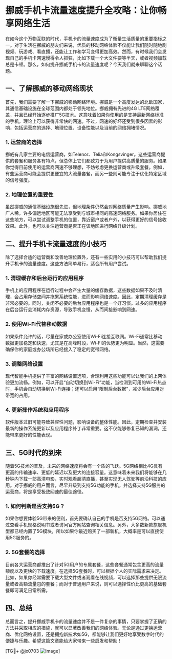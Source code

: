# 挪威手机卡流量速度提升全攻略：让你畅享网络生活

在如今这个万物互联的时代，手机卡的流量速度成为了衡量生活质量的重要指标之一。对于生活在挪威的朋友们来说，优质的移动网络体验不仅能让我们随时随地刷视频、玩游戏、看直播，还能让工作和学习变得更加高效。然而，有时候我们会发现自己的手机卡网速慢得令人抓狂，比如下载一个大文件要等半天，或者视频加载总是卡顿。那么，如何提升挪威手机卡的流量速度呢？今天我们就来聊聊这个话题。

## 一、了解挪威的移动网络现状

首先，我们需要了解一下挪威的移动网络环境。挪威是一个高度发达的北欧国家，其通信基础设施在全球范围内都处于领先地位。挪威拥有先进的4G LTE网络覆盖，并且已经开始逐步推广5G技术。这意味着如果你使用的是支持最新网络标准的手机，理论上可以获得非常快的网速。不过，网速的好坏还受到很多因素的影响，包括运营商的选择、地理位置、设备性能以及当前的网络拥堵情况。

### 1. 运营商的选择

挪威有几家主要的电信运营商，如Telenor、Telia和Kongsvinger。这些运营商提供的套餐和服务各有特点，但总体上它们都致力于为用户提供高质量的服务。如果你觉得目前使用的运营商网速不够理想，不妨考虑更换运营商或升级套餐。例如，有些运营商可能会提供更便宜的大流量套餐，而另一些则可能专注于优化特定区域的信号强度。

### 2. 地理位置的重要性

虽然挪威的通信基础设施很先进，但地理条件仍然会对网络质量产生影响。挪威地广人稀，许多偏远地区可能无法享受到与城市相同的高速网络服务。如果你居住在这些地方，可以尝试调整手机的位置，靠近窗户或者户外，以获得更好的信号接收效果。此外，也可以关注运营商是否正在该地区进行网络升级计划。

## 二、提升手机卡流量速度的小技巧

除了选择合适的运营商和改善地理位置外，还有一些实用的小技巧可以帮助我们提升手机卡的流量速度。这些方法简单易行，适合所有用户尝试。

### 1. 清理缓存和后台运行的应用程序

手机上的应用程序在运行过程中会产生大量的缓存数据，这些数据如果不及时清理，会占用存储空间并拖累系统性能，进而影响网络速度。因此，定期清理缓存是非常必要的。同时，关闭不必要的后台应用程序也是一个好习惯。过多的应用程序在后台运行会消耗内存资源，导致手机变慢，从而间接影响到网速。

### 2. 使用Wi-Fi代替移动数据

如果条件允许的话，尽量在家或办公室使用Wi-Fi连接互联网。Wi-Fi通常比移动数据更加稳定和快速，尤其是在高峰时段，Wi-Fi的优势更为明显。当然，这需要确保你的家庭或办公场所已经接入了稳定的宽带网络。

### 3. 调整网络设置

现代智能手机提供了丰富的网络设置选项，合理利用这些功能可以让我们的上网体验更加流畅。例如，可以开启“自动切换到Wi-Fi”功能，当检测到可用的Wi-Fi热点时，手机会自动切换到Wi-Fi连接；还可以启用“限制后台数据”，减少后台应用对带宽的占用。

### 4. 更新操作系统和应用程序

软件版本过旧可能导致兼容性问题，影响设备的整体性能。因此，定期检查并安装最新的操作系统更新以及应用程序补丁非常重要。这不仅能够修复已知的漏洞，还能带来更好的性能表现。

## 三、5G时代的到来

随着5G技术的普及，未来的网络速度将会有一个质的飞跃。5G网络相比4G具有更高的传输速率、更低的延迟以及更大的连接容量。这意味着未来我们将能够在几秒钟内下载一部高清电影，实时观看超清直播，甚至实现无人驾驶等前沿科技的应用。对于挪威的用户而言，尽早升级到支持5G功能的手机，并选择支持5G服务的运营商，将是享受极致网速的最佳途径。

### 1. 如何判断是否支持5G？

如果你想要体验5G带来的便利，首先要确认自己的手机是否支持5G网络。可以通过查看手机规格说明书或者访问官方网站查询相关信息。另外，大多数新款旗舰机型都已经内置了5G模块，所以如果你最近购买了一部新机，大概率是可以直接使用5G服务的。

### 2. 5G套餐的选择

目前各大运营商都推出了针对5G用户的专属套餐，这些套餐通常包含更高的流量额度以及更快的下载速度。在选择5G套餐时，可以根据个人的实际需求来决定。比如，如果你经常需要下载大型文件或者观看在线视频，可以选择那些提供无限流量或者高额流量包的套餐；而对于普通用户来说，则可以选择性价比更高的基础套餐即可满足日常所需。

## 四、总结

总而言之，提升挪威手机卡的流量速度并不是一件复杂的事情，只要掌握了正确的方法并采取相应的措施，就可以显著改善我们的网络体验。无论是通过更换运营商、优化网络设置，还是拥抱新技术如5G，都能够让我们更好地享受数字时代的便捷与乐趣。希望这篇文章能给大家带来一些启发和帮助！

[TG💪+ @jx0703 ![Image](https://github.com/user-attachments/assets/dbca1d08-cadb-493c-b0ec-ad6f7a83f270)]